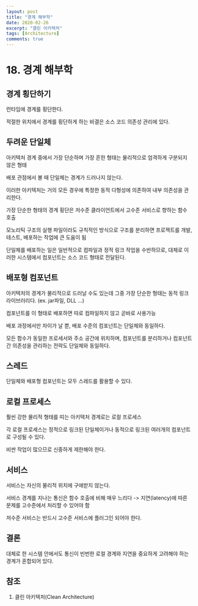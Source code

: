 ```yaml
---
layout: post
title: "경계 해부학"
date: 2020-02-26
excerpt: "클린 아키텍처"
tags: [Architecture]
comments: true
---
```


# 18. 경계 해부학

## 경계 횡단하기

런타임에 경계를 횡단한다.

적절한 위치에서 경계를 횡단하게 하는 비결은 소스 코드 의존성 관리에 있다.

## 두려운 단일체

아키텍처 경계 중에서 가장 단순하며 가장 흔한 형태는 물리적으로 엄격하게 구분되지 않은 형태

배포 관점에서 볼 때 단일체는 경계가 드러나지 않는다.

이러한 아키텍처는 거의 모든 경우에 특정한 동적 다형성에 의존하여 내부 의존성을 관리한다.



가장 단순한 형태의 경계 횡단은 저수준 클라이언트에서 고수준 서비스로 향하는 함수 호출

모노리틱 구조의 실행 파일이라도 규칙적인 방식으로 구조를 분리하면 프로젝트를 개발, 테스트, 배포하는 작업에 큰 도움이 됨



단일체를 배포하는 일은 일반적으로 컴파일과 정적 링크 작업을 수반하므로, 대체로 이러한 시스템에서 컴포넌트는 소스 코드 형태로 전달된다.

## 배포형 컴포넌트

아키텍처의 경계가 물리적으로 드러날 수도 있는데 그중 가장 단순한 형태는 동적 링크 라이브러리다. (ex. jar파일, DLL ...)

컴포넌트를 이 형태로 배포하면 따로 컴파일하지 않고 곧바로 사용가능

배포 과정에서만 차이가 날 뿐, 배포 수준의 컴포넌트는 단일체와 동일하다.

모든 함수가 동일한 프로세서와 주소 공간에 위치하며, 컴포넌트를 분리하거나 컴포넌트 간 의존성을 관리하는 전략도 단일체와 동일하다.

## 스레드

단일체와 배포형 컴포넌트는 모두 스레드를 활용할 수 있다.

## 로컬 프로세스

훨씬 강한 물리적 형태를 띠는 아키텍처 경계로는 로컬 프로세스

각 로컬 프로세스는 정적으로 링크된 단일체이거나 동적으로 링크된 여러개의 컴포넌트로 구성될 수 있다.

비싼 작업이 많으므로 신중하게 제한해야 한다.

## 서비스

서비스는 자신의 물리적 위치에 구애받지 않는다.

서비스 경계를 지나는 통신은 함수 호출에 비해 매우 느리다 -> 지연(latency)에 따른 문제를 고수준에서 처리할 수 있어야 함

저수준 서비스는 반드시 고수준 서비스에 플러그인 되어야 한다.

## 결론

대체로 한 시스템 안에서도 통신이 빈번한 로컬 경계와 지연을 중요하게 고려해야 하는 경계가 혼합되어 있다.

## 참조

1. 클린 아키텍처(Clean Architecture)

